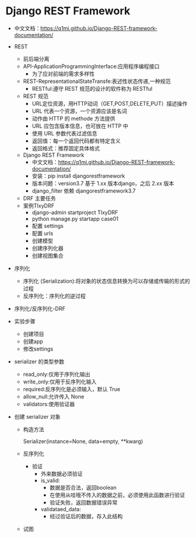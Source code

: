# Django REST Framework
- 中文文档：https://q1mi.github.io/Django-REST-framework-documentation/
- REST
    - 前后端分离
    - API-ApplicationProgrammingInterface:应用程序编程接口
        - 为了应对前端的需求多样性
    - REST-RepresentationalStateTransfe:表述性状态传递,一种规范
        - RESTful:遵守 REST 规范的设计的软件称为 RESTful
    - REST 规范
        - URL定位资源，用HTTP动词（GET,POST,DELETE,PUT）描述操作
        - URL 代表一个资源，一个资源应该是名词
        - 动作由 HTTP 的 methode 方法提供
        - URL 应包含版本信息，也可放在 HTTP 中
        - 使用 URL 参数代表过滤信息
        - 返回值：每一个返回代码都有特定含义
        - 返回格式：推荐固定具体格式
    - Django REST Framework
        - 中文文档：https://q1mi.github.io/Django-REST-framework-documentation/
        - 安装：pip install djangorestframework
        - 版本问题：version3.7 基于 1.xx 版本django，之后 2.xx 版本
        - django_filter 依赖 djangorestframework3.7
    - DRF 主要任务
    - 案例TlxyDRF
        - django-admin startproject TlxyDRF
        - python manage.py startapp case01
        - 配置 settings
        - 配置 urls
        - 创建模型
        - 创建序列化器
        - 创建视图集合

- 序列化
    - 序列化 (Serialization):将对象的状态信息转换为可以存储或传输的形式的过程
    - 反序列化：序列化的逆过程

- 序列化/反序列化-DRF

- 实验步骤
    - 创建项目
    - 创建app
    - 修改settings

- serializer 的类型参数
    - read_only:仅用于序列化输出
    - write_only:仅用于反序列化输入
    - required:反序列化是必须输入，默认 True
    - allow_null:允许传入 None
    - validators:使用验证器

- 创建 serializer 对象
    - 构造方法

        Serializer(instance=None, data=empty, **kwarg)

    - 反序列化
        - 验证
            - 外来数据必须验证
            - is_valid:
                - 数据是否合法，返回boolean
                - 在使用从哇哦不传入的数据之前，必须使用此函数进行验证
                - 验证失败，返回数据错误异常
            - validataed_data:
                - 经过验证后的数据，存入此结构
    - 试图